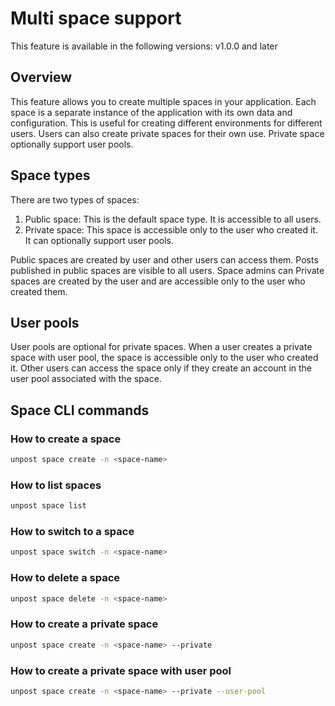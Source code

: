 # Multi space support

This feature is available in the following versions:
v1.0.0 and later

## Overview

This feature allows you to create multiple spaces in your application. Each space is a separate instance of the application with its own data and configuration. 
This is useful for creating different environments for different users. Users can also create private spaces for their own use. Private space optionally support user pools.

## Space types

There are two types of spaces:

1. Public space: This is the default space type. It is accessible to all users.
2. Private space: This space is accessible only to the user who created it. It can optionally support user pools.

Public spaces are created by user and other users can access them. Posts published in public spaces are visible to all users. Space admins can 
Private spaces are created by the user and are accessible only to the user who created them.

## User pools

User pools are optional for private spaces. When a user creates a private space with user pool, the space is accessible only to the user who created it. 
Other users can access the space only if they create an account in the user pool associated with the space.

## Space CLI commands

### How to create a space

```bash
unpost space create -n <space-name>
```

### How to list spaces

```bash
unpost space list
```

### How to switch to a space

```bash
unpost space switch -n <space-name>
```

### How to delete a space

```bash
unpost space delete -n <space-name>
```

### How to create a private space

```bash
unpost space create -n <space-name> --private
```

### How to create a private space with user pool

```bash
unpost space create -n <space-name> --private --user-pool
```
